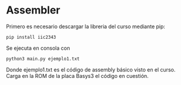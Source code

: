 # Assembler

Primero es necesario descargar la libreria del curso mediante pip:

```pip install iic2343```

Se ejecuta en consola con

```python3 main.py ejemplo1.txt ``` 

Donde ejemplo1.txt es el código de assembly básico visto en el curso. Carga en la ROM de la placa Basys3 el código en cuestión.
